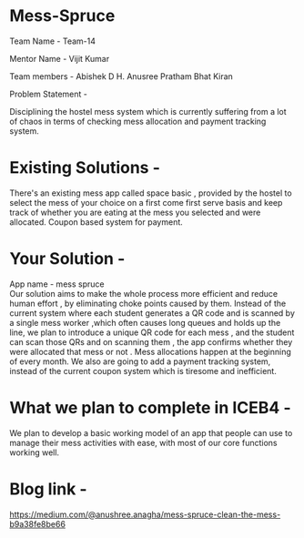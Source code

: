 # Mess-Spruce
Team Name - Team-14

Mentor Name - Vijit Kumar

Team members -
Abishek D
H. Anusree
Pratham Bhat
Kiran

Problem Statement -

Disciplining  the hostel mess system which is currently suffering from a lot of chaos in terms of checking mess allocation and payment tracking system.

# Existing Solutions -

There's an existing mess app called space basic , provided by the hostel to select the mess of your choice on a first come first serve basis and keep track of whether you are eating at the mess you selected and were allocated.
Coupon based system for payment.

# Your Solution -
App name - mess spruce<br>
Our solution aims to make the whole process more efficient and reduce human effort , by eliminating choke points caused by them.
Instead of the current system where each student generates a QR code and is scanned by a single mess worker ,which often causes long queues and holds up the line, we plan to introduce a unique QR code for each mess , and the student can scan those QRs and on scanning them , the app confirms whether they were allocated that mess or not . Mess allocations happen at the beginning of every month.
We also are going to add a payment tracking system, instead of the current coupon system which is tiresome and inefficient.

# What we plan to complete in ICEB4 -

We plan to develop a basic working model of an app that people can use to manage their mess activities with ease, with most of our core functions working well.

# Blog link - 

https://medium.com/@anushree.anagha/mess-spruce-clean-the-mess-b9a38fe8be66
